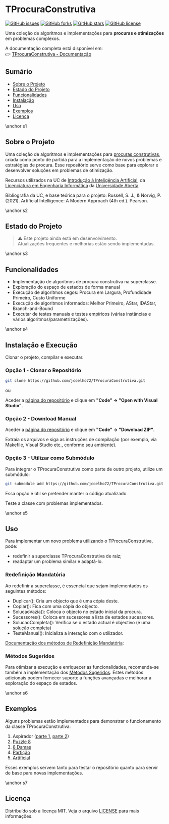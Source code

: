 # TProcuraConstrutiva

[![GitHub issues](https://img.shields.io/github/issues/jcoelho72/TProcuraConstrutiva.svg)](https://github.com/jcoelho72/TProcuraConstrutiva/issues)
[![GitHub forks](https://img.shields.io/github/forks/jcoelho72/TProcuraConstrutiva.svg)](https://github.com/jcoelho72/TProcuraConstrutiva/network)
[![GitHub stars](https://img.shields.io/github/stars/jcoelho72/TProcuraConstrutiva.svg)](https://github.com/jcoelho72/TProcuraConstrutiva/stargazers)
[![GitHub license](https://img.shields.io/github/license/jcoelho72/TProcuraConstrutiva.svg)](https://jcoelho72.github.io/TProcuraConstrutiva/LICENSE.txt)

Uma coleção de algoritmos e implementações para **procuras e otimizações** em problemas complexos.

A documentação completa está disponível em:  
👉 [TProcuraConstrutiva - Documentação](https://jcoelho72.github.io/TProcuraConstrutiva/index.html)


## Sumário

- [Sobre o Projeto](#s1)
- [Estado do Projeto](#s2)
- [Funcionalidades](#s3)
- [Instalação](#s4)
- [Uso](#s5)
- [Exemplos](#s6)
- [Licença](#s7)

\anchor s1
## Sobre o Projeto

Uma coleção de algoritmos e implementações para [procuras construtivas](#), 
criada como ponto de partida para a implementação de novos problemas e estratégias de procura. 
Esse repositório serve como base para explorar e desenvolver soluções em problemas de otimização.

Recursos utilizados na UC de [Introdução à Inteligência Artificial](https://guiadoscursos.uab.pt/ucs/introducao-a-inteligencia-artificial/), 
da [Licenciatura em Engenharia Informática](https://guiadoscursos.uab.pt/ucs/introducao-a-inteligencia-artificial/) da [Universidade Aberta](https://portal.uab.pt/)

Bibliografia da UC, e base teórica para o projeto: 
Russell, S. J., & Norvig, P. (2021). Artificial Intelligence: A Modern Approach (4th ed.). Pearson.

\anchor s2
## Estado do Projeto

> :warning: Este projeto ainda está em desenvolvimento.  
> Atualizações frequentes e melhorias estão sendo implementadas.

\anchor s3
## Funcionalidades

- Implementação de algoritmos de procura construtiva na superclasse.
- Exploração do espaço de estados de forma manual
- Execução de algoritmos cegos: Procura em Largura, Profundidade Primeiro, Custo Uniforme
- Execução de algoritmos informados: Melhor Primeiro, AStar, IDAStar, Branch-and-Bound
- Executar de testes manuais e testes empíricos (várias instâncias e vários algoritmos/parametrizações).

\anchor s4
## Instalação e Execução

Clonar o projeto, compilar e executar. 

### Opção 1 - Clonar o Repositório 
```bash
git clone https://github.com/jcoelho72/TProcuraConstrutiva.git
```
ou 

Aceder a [página do repositório](https://github.com/jcoelho72/TProcuraConstrutiva/) e clique em **"Code" → "Open with Visual Studio"**.

### Opção 2 - Download Manual

Aceder a [página do repositório](https://github.com/jcoelho72/TProcuraConstrutiva/) e clique em **"Code" → "Download ZIP"**.

Extraia os arquivos e siga as instruções de compilação (por exemplo, via Makefile, Visual Studio etc., conforme seu ambiente).

### Opção 3 - Utilizar como Submódulo

Para integrar o TProcuraConstrutiva como parte de outro projeto, utilize um submódulo:

```bash
git submodule add https://github.com/jcoelho72/TProcuraConstrutiva.git
```
Essa opção é útil se pretender manter o código atualizado.

Teste a classe com problemas implementados. 

\anchor s5
## Uso

Para implementar um novo problema utilizando o TProcuraConstrutiva, pode:
- redefinir a superclasse TProcuraConstrutiva de raiz;
- readaptar um problema similar e adaptá-lo.

### Redefinição Mandatória

Ao redefinir a superclasse, é essencial que sejam implementados os seguintes métodos: 
- Duplicar(): Cria um objecto que é uma cópia deste.
- Copiar(): Fica com uma cópia do objecto.
- SolucaoVazia(): Coloca o objecto no estado inicial da procura.
- Sucessores(): Coloca em sucessores a lista de estados sucessores.
- SolucaoCompleta(): Verifica se o estado actual é objectivo (é uma solução completa)
- TesteManual(): Inicializa a interação com o utilizador.

[Documentação dos métodos de Redefinição Mandatória](https://jcoelho72.github.io/TProcuraConstrutiva/group__RedefinicaoMandatoria.html):

### Métodos Sugeridos

Para otimizar a execução e enriquecer as funcionalidades, recomenda-se também a implementação dos 
[Métodos Sugeridos](https://jcoelho72.github.io/TProcuraConstrutiva/group__RedefinicaoSugerida.html). 
Estes métodos adicionais podem fornecer suporte a funções avançadas e melhorar a exploração do espaço de estados.

\anchor s6
## Exemplos

Alguns problemas estão implementados para demonstrar o funcionamento da classe TProcuraConstrutiva:
1. Aspirador ([parte 1](teste_aspirador1.html), [parte 2](teste_aspirador2.html))
2. [Puzzle 8](teste_puzzle8.html)
3. [8 Damas](teste_8damas.html)
4. [Partição](teste_particao.html)
5. [Artificial](teste_artificial.html)

Esses exemplos servem tanto para testar o repositório quanto para servir de base para novas implementações.

\anchor s7
## Licença
Distribuído sob a licença MIT. Veja o arquivo [LICENSE](https://jcoelho72.github.io/TProcuraConstrutiva/LICENSE.txt) para mais informações.

